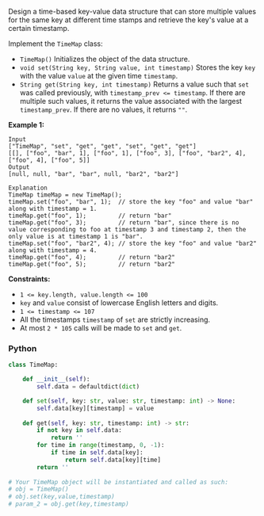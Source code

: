 Design a time-based key-value data structure that can store multiple values for the same key at different time stamps and retrieve the key's value at a certain timestamp.

Implement the  `TimeMap`  class:

-   `TimeMap()`  Initializes the object of the data structure.
-   `void set(String key, String value, int timestamp)`  Stores the key  `key`  with the value  `value` at the given time  `timestamp`.
-   `String get(String key, int timestamp)`  Returns a value such that  `set`  was called previously, with  `timestamp_prev <= timestamp`. If there are multiple such values, it returns the value associated with the largest  `timestamp_prev`. If there are no values, it returns  `""`.

**Example 1:**
```
Input
["TimeMap", "set", "get", "get", "set", "get", "get"]
[[], ["foo", "bar", 1], ["foo", 1], ["foo", 3], ["foo", "bar2", 4], ["foo", 4], ["foo", 5]]
Output
[null, null, "bar", "bar", null, "bar2", "bar2"]

Explanation
TimeMap timeMap = new TimeMap();
timeMap.set("foo", "bar", 1);  // store the key "foo" and value "bar" along with timestamp = 1.
timeMap.get("foo", 1);         // return "bar"
timeMap.get("foo", 3);         // return "bar", since there is no value corresponding to foo at timestamp 3 and timestamp 2, then the only value is at timestamp 1 is "bar".
timeMap.set("foo", "bar2", 4); // store the key "foo" and value "bar2" along with timestamp = 4.
timeMap.get("foo", 4);         // return "bar2"
timeMap.get("foo", 5);         // return "bar2"
```

**Constraints:**

-   `1 <= key.length, value.length <= 100`
-   `key`  and  `value`  consist of lowercase English letters and digits.
-   `1 <= timestamp <= 107`
-   All the timestamps  `timestamp`  of  `set`  are strictly increasing.
-   At most  `2 * 105`  calls will be made to  `set`  and  `get`.


### Python
```python
class TimeMap:

    def __init__(self):
        self.data = defaultdict(dict)

    def set(self, key: str, value: str, timestamp: int) -> None:
        self.data[key][timestamp] = value
            
    def get(self, key: str, timestamp: int) -> str:
        if not key in self.data:
            return ''
        for time in range(timestamp, 0, -1):
            if time in self.data[key]:
                return self.data[key][time]
        return ''
    
# Your TimeMap object will be instantiated and called as such:
# obj = TimeMap()
# obj.set(key,value,timestamp)
# param_2 = obj.get(key,timestamp)
```